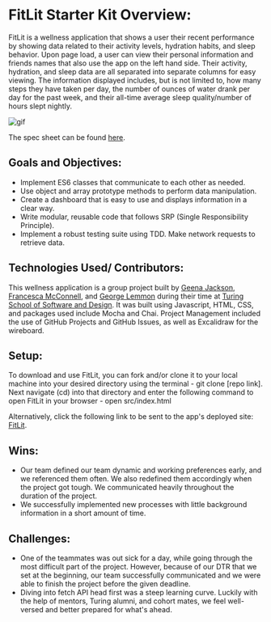 # FitLit Starter Kit Overview:

FitLit is a wellness application that shows a user their recent performance by showing data related to their activity levels, hydration habits, and sleep behavior. Upon page load, a user can view their personal information and friends names that also use the app on the left hand side. Their activity, hydration, and sleep data are all separated into separate columns for easy viewing. The information displayed includes, but is not limited to, how many steps they have taken per day, the number of ounces of water drank per day for the past week, and their all-time average sleep quality/number of hours slept nightly.

![gif](https://user-images.githubusercontent.com/88151743/153728601-80e996d1-0ea9-4c6b-aff7-2179e2c1bdd5.gif)

The spec sheet can be found [here](http://frontend.turing.io/projects/fitlit.html).

## Goals and Objectives:

- Implement ES6 classes that communicate to each other as needed.
- Use object and array prototype methods to perform data manipulation.
- Create a dashboard that is easy to use and displays information in a clear way.
- Write modular, reusable code that follows SRP (Single Responsibility Principle).
- Implement a robust testing suite using TDD.
Make network requests to retrieve data.

## Technologies Used/ Contributors:

This wellness application is a group project built by [Geena Jackson](https://github.com/gjax78), [Francesca McConnell](https://github.com/mcfrann), and [George Lemmon](https://github.com/galemmon) during their time at [Turing School of Software and Design](https://turing.edu/). It was built using Javascript, HTML, CSS, and packages used include Mocha and Chai. Project Management included the use of GitHub Projects and GitHub Issues, as well as Excalidraw for the wireboard.

## Setup:

To download and use FitLit, you can fork and/or clone it to your local machine into your desired directory using the terminal - git clone [repo link]. Next navigate (cd) into that directory and enter the following command to open FitLit in your browser - open src/index.html

Alternatively, click the following link to be sent to the app's deployed site: [FitLit]().

## Wins:

- Our team defined our team dynamic and working preferences early, and we referenced them often. We also redefined them accordingly when the project got tough.  We communicated heavily throughout the duration of the project.
- We successfully implemented new processes with little background information in a short amount of time. 

## Challenges:
- One of the teammates was out sick for a day, while going through the most difficult part of the project. However, because of our DTR that we set at the beginning, our team successfully communicated and we were able to finish the project before the given deadline.
- Diving into fetch API head first was a steep learning curve. Luckily with the help of mentors, Turing alumni, and cohort mates, we feel well-versed and better prepared for what's ahead.
